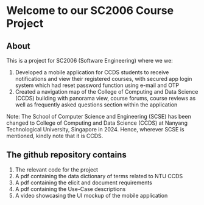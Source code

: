 # Welcome to our SC2006 Course Project
## About

This is a project for SC2006 (Software Engineering) where we we:
1. Developed a mobile application for CCDS students to receive notifications and view their registered courses, with secured app login system which had reset password function using e-mail and OTP
2. Created a navigation map of the College of Computing and Data Science (CCDS) building with panorama view, course forums, course reviews as well as frequently asked questions section within the application

Note: The School of Computer Science and Engineering (SCSE) has been changed to College of Computing and Data Science (CCDS) at Nanyang Technological University, Singapore in 2024. Hence, wherever SCSE is mentioned, kindly note that it is CCDS. 

## The github repository contains
  1. The relevant code for the project
  2. A pdf containing the data dictionary of terms related to NTU CCDS
  3. A pdf containing the elicit and document requirements
  4. A pdf containing the Use-Case descriptions
  5. A video showcasing the UI mockup of the mobile application

